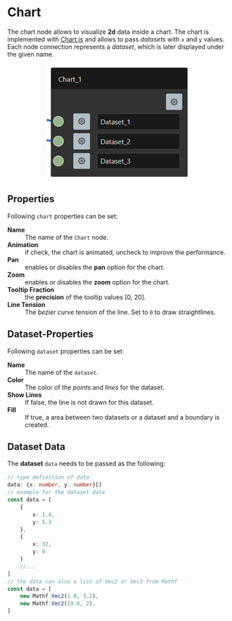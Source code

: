 # Chart

The chart node allows to visualize **2d** data inside a chart. 
The chart is implemented with [Chart.js](https://www.chartjs.org/) and allows to pass *datasets* with `x` and `y` values.
Each node connection represents a *dataset*, which is later displayed under the given name.

<p align="center">
    <img alt="Chart" src="./assets/documentation/png/chart.png">
</p>

## Properties

Following `chart` properties can be set:

<dl>
  <dt><b>Name</b></dt>
  <dd>The name of the <code>Chart</code> node.</dd>

  <dt><b>Animation</b></dt>
  <dd>if check, the chart is animated, uncheck to improve the performance.</dd>

  <dt><b>Pan</b></dt>
  <dd>enables or disables the <b>pan</b> option for the chart.</dd>

  <dt><b>Zoom</b></dt>
  <dd>enables or disables the <b>zoom</b> option for the chart.</dd>

  <dt><b>Tooltip Fraction</b></dt>
  <dd>the <b>precision</b> of the tooltip values [0, 20].</dd>

  <dt><b>Line Tension</b></dt>
  <dd>The <i>bezier curve</i> tension of the line. Set to <code>0</code> to draw straightlines.</dd>
</dl>

## Dataset-Properties

Following `dataset` properties can be set:

<dl>
  <dt><b>Name</b></dt>
  <dd>The name of the <code>dataset</code>.</dd>

  <dt><b>Color</b></dt>
  <dd>The color of the <i>points</i> and <i>lines</i> for the dataset.</dd>

  <dt><b>Show Lines</b></dt>
  <dd>If false, the line is not drawn for this dataset.</dd>

  <dt><b>Fill</b></dt>
  <dd>If true, a area between two datasets or a dataset and a boundary is created.</dd>

</dl>

## Dataset Data

The **dataset** `data` needs to be passed as the following:

```typescript
// type definition of data
data: {x: number, y: number}[]
// example for the dataset data
const data = [
    {
        x: 1.4,
        y: 5.3
    },
    {
        x: 32,
        y: 0
    }
    //...
]
// the data can also a list of Vec2 or Vec3 from Mathf
const data = [
    new Mathf.Vec2(1.0, 3.2),
    new Mathf.Vec2(19.0, 2),
]
```